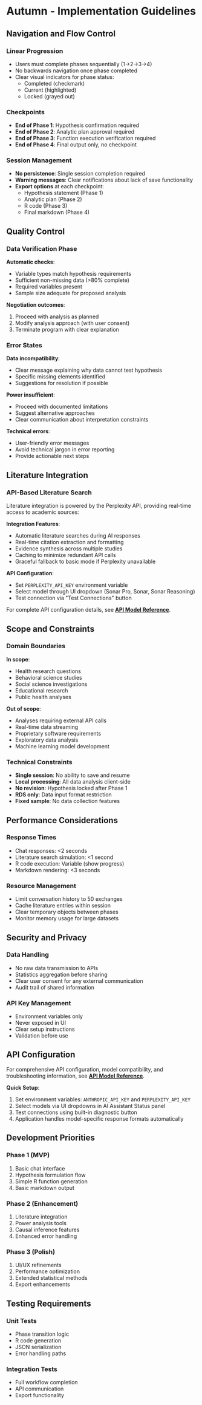 # Autumn - Implementation Guidelines

## Navigation and Flow Control

### Linear Progression
- Users must complete phases sequentially (1→2→3→4)
- No backwards navigation once phase completed
- Clear visual indicators for phase status:
  - Completed (checkmark)
  - Current (highlighted)
  - Locked (grayed out)

### Checkpoints
- **End of Phase 1**: Hypothesis confirmation required
- **End of Phase 2**: Analytic plan approval required
- **End of Phase 3**: Function execution verification required
- **End of Phase 4**: Final output only, no checkpoint

### Session Management
- **No persistence**: Single session completion required
- **Warning messages**: Clear notifications about lack of save functionality
- **Export options** at each checkpoint:
  - Hypothesis statement (Phase 1)
  - Analytic plan (Phase 2)
  - R code (Phase 3)
  - Final markdown (Phase 4)

## Quality Control

### Data Verification Phase
**Automatic checks**:
- Variable types match hypothesis requirements
- Sufficient non-missing data (>80% complete)
- Required variables present
- Sample size adequate for proposed analysis

**Negotiation outcomes**:
1. Proceed with analysis as planned
2. Modify analysis approach (with user consent)
3. Terminate program with clear explanation

### Error States
**Data incompatibility**:
- Clear message explaining why data cannot test hypothesis
- Specific missing elements identified
- Suggestions for resolution if possible

**Power insufficient**:
- Proceed with documented limitations
- Suggest alternative approaches
- Clear communication about interpretation constraints

**Technical errors**:
- User-friendly error messages
- Avoid technical jargon in error reporting
- Provide actionable next steps

## Literature Integration

### API-Based Literature Search
Literature integration is powered by the Perplexity API, providing real-time access to academic sources:

**Integration Features**:
- Automatic literature searches during AI responses
- Real-time citation extraction and formatting
- Evidence synthesis across multiple studies
- Caching to minimize redundant API calls
- Graceful fallback to basic mode if Perplexity unavailable

**API Configuration**:
- Set `PERPLEXITY_API_KEY` environment variable
- Select model through UI dropdown (Sonar Pro, Sonar, Sonar Reasoning)
- Test connection via "Test Connections" button

For complete API configuration details, see **[API Model Reference](api-model-reference.md)**.

## Scope and Constraints

### Domain Boundaries
**In scope**:
- Health research questions
- Behavioral science studies
- Social science investigations
- Educational research
- Public health analyses

**Out of scope**:
- Analyses requiring external API calls
- Real-time data streaming
- Proprietary software requirements
- Exploratory data analysis
- Machine learning model development

### Technical Constraints
- **Single session**: No ability to save and resume
- **Local processing**: All data analysis client-side
- **No revision**: Hypothesis locked after Phase 1
- **RDS only**: Data input format restriction
- **Fixed sample**: No data collection features

## Performance Considerations

### Response Times
- Chat responses: <2 seconds
- Literature search simulation: <1 second
- R code execution: Variable (show progress)
- Markdown rendering: <3 seconds

### Resource Management
- Limit conversation history to 50 exchanges
- Cache literature entries within session
- Clear temporary objects between phases
- Monitor memory usage for large datasets

## Security and Privacy

### Data Handling
- No raw data transmission to APIs
- Statistics aggregation before sharing
- Clear user consent for any external communication
- Audit trail of shared information

### API Key Management
- Environment variables only
- Never exposed in UI
- Clear setup instructions
- Validation before use

## API Configuration

For comprehensive API configuration, model compatibility, and troubleshooting information, see **[API Model Reference](api-model-reference.md)**.

**Quick Setup**:
1. Set environment variables: `ANTHROPIC_API_KEY` and `PERPLEXITY_API_KEY`
2. Select models via UI dropdowns in AI Assistant Status panel
3. Test connections using built-in diagnostic button
4. Application handles model-specific response formats automatically

## Development Priorities

### Phase 1 (MVP)
1. Basic chat interface
2. Hypothesis formulation flow
3. Simple R function generation
4. Basic markdown output

### Phase 2 (Enhancement)
1. Literature integration
2. Power analysis tools
3. Causal inference features
4. Enhanced error handling

### Phase 3 (Polish)
1. UI/UX refinements
2. Performance optimization
3. Extended statistical methods
4. Export enhancements

## Testing Requirements

### Unit Tests
- Phase transition logic
- R code generation
- JSON serialization
- Error handling paths

### Integration Tests
- Full workflow completion
- API communication
- Export functionality